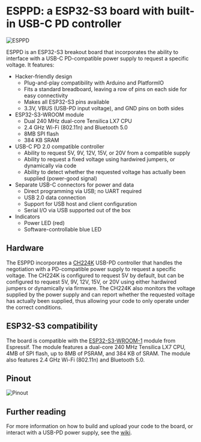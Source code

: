 # ESPPD: a ESP32-S3 board with built-in USB-C PD controller

![ESPPD](https://github.com/T76-org/esppd/wiki/img/esppd_small.png)

ESPPD is an ESP32-S3 breakout board that incorporates the ability to interface with a USB-C PD-compatible power supply to request a specific voltage. It features:

- Hacker-friendly design
  - Plug-and-play compatibility with Arduino and PlatformIO
  - Fits a standard breadboard, leaving a row of pins on each side for easy connectivity
  - Makes all ESP32-S3 pins available
  - 3.3V, VBUS (USB-PD input voltage), and GND pins on both sides
- ESP32-S3-WROOM module
  - Dual 240 MHz dual-core Tensilica LX7 CPU
  - 2.4 GHz Wi-Fi (802.11n) and Bluetooth 5.0
  - 8MB SPI flash
  - 384 KB SRAM
- USB-C PD 2.0 compatible controller
  - Ability to request 5V, 9V, 12V, 15V, or 20V from a compatible supply
  - Ability to request a fixed voltage using hardwired jumpers, or dynamically via code
  - Ability to detect whether the requested voltage has actually been supplied (power-good signal)
- Separate USB-C connectors for power and data
  - Direct programming via USB; no UART required
  - USB 2.0 data connection
  - Support for USB host and client configuration
  - Serial I/O via USB supported out of the box
- Indicators
  - Power LED (red)
  - Software-controllable blue LED

## Hardware

The ESPPD incorporates a [CH224K](https://www.wch-ic.com/downloads/file/302.html) USB-PD controller that handles the negotiation with a PD-compatible power supply to request a specific voltage. The CH224K is configured to request 5V by default, but can be configured to request 5V, 9V, 12V, 15V, or 20V using either hardwired jumpers or dynamically via firmware. The CH224K also monitors the voltage supplied by the power supply and can report whether the requested voltage has actually been supplied, thus allowing your code to only operate under the correct conditions.

## ESP32-S3 compatibility

The board is compatible with the [ESP32-S3-WROOM-1](https://www.espressif.com/sites/default/files/documentation/esp32-s3-wroom-1_wroom-1u_datasheet_en.pdf) module from Espressif. The module features a dual-core 240 MHz Tensilica LX7 CPU, 4MB of SPI flash, up to 8MB of PSRAM, and 384 KB of SRAM. The module also features 2.4 GHz Wi-Fi (802.11n) and Bluetooth 5.0.

## Pinout

![Pinout](https://github.com/T76-org/esppd/wiki/img/pinout.png)

## Further reading

For more information on how to build and upload your code to the board, or interact with a USB-PD power supply, see the [wiki](https://github.com/T76-org/esppd/wiki).
